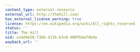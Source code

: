 ```yaml
---
content_type: external-resource
external_url: http://thehill.com/
has_external_license_warning: true
license: https://en.wikipedia.org/wiki/All_rights_reserved
status: ''
title: The Hill
uid: a1dd4428-f3b6-413b-b3c0-d80fbdaf4bda
wayback_url: ''
---
```

